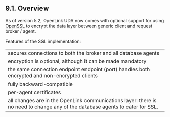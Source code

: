 <div id="mt_ssloverview" class="section">

<div class="titlepage">

<div>

<div>

## 9.1. Overview

</div>

</div>

</div>

As of version 5.2, OpenLink UDA now comes with optional support for
using
<a href="http://www.openssl.org" class="ulink" target="_top">OpenSSL</a>
to encrypt the data layer between generic client and request broker /
agent.

Features of the SSL implementation:

|                                                                                                                               |
|-------------------------------------------------------------------------------------------------------------------------------|
| secures connections to both the broker and all database agents                                                                |
| encryption is optional, although it can be made mandatory                                                                     |
| the same connection endpoint endpoint (port) handles both encrypted and non-encrypted clients                                 |
| fully backward-compatible                                                                                                     |
| per-agent certificates                                                                                                        |
| all changes are in the OpenLink communications layer: there is no need to change any of the database agents to cater for SSL. |

</div>
